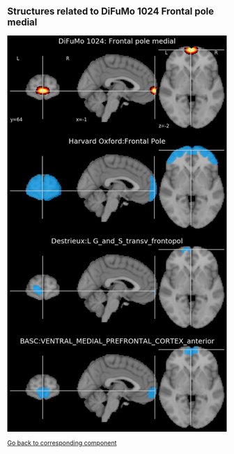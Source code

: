 


## Structures related to DiFuMo 1024 Frontal pole medial

![667](667.jpg "Structures related to DiFuMo 1024 Frontal pole medial")

[Go back to corresponding component](https://parietal-inria.github.io/DiFuMo/1024/html/667.html)